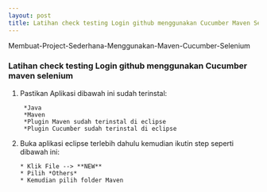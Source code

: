 ```yaml
---
layout: post
title: Latihan check testing Login github menggunakan Cucumber Maven Selenium
---
```


Membuat-Project-Sederhana-Menggunakan-Maven-Cucumber-Selenium
### Latihan check testing Login github menggunakan Cucumber maven selenium

1. Pastikan Aplikasi dibawah ini sudah terinstal:

        *Java
        *Maven
        *Plugin Maven sudah terinstal di eclipse
        *Plugin Cucumber sudah terinstal di eclipse
            
2. Buka aplikasi eclipse terlebih dahulu kemudian ikutin step seperti dibawah ini:
       
       * Klik File --> **NEW**
       * Pilih *Others*
       * Kemudian pilih folder Maven 
